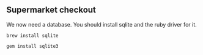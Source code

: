 ## Supermarket checkout

We now need a database. You should install sqlite and the ruby driver for it.

    brew install sqlite

    gem install sqlite3
    



